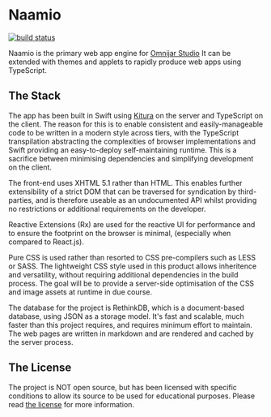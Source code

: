 # Naamio

[![build status](https://gitlab.com/OmnijarStudio/naamio/badges/master/build.svg)](https://gitlab.com/OmnijarStudio/naamio/commits/master)

Naamio is the primary web app engine for 
[Omnijar Studio](https://omnijar.studio "Omnijar Studio")
It can be extended with themes and applets to rapidly
produce web apps using TypeScript.

## The Stack

The app has been built in Swift using [Kitura](https://github.com/IBM-Swift/Kitura)
on the server and TypeScript on the client. The reason for this is to
enable consistent and easily-manageable code to be written
in a modern style across tiers, with the TypeScript 
transpilation abstracting the complexities of browser
implementations and Swift providing an easy-to-deploy 
self-maintaining runtime. This is a sacrifice between 
minimising dependencies and simplifying development on
the client.

The front-end uses XHTML 5.1 rather than HTML. This enables
further extensibility of a strict DOM that can be traversed
for syndication by third-parties, and is therefore useable 
as an undocumented API whilst providing no restrictions
or additional requirements on the developer. 

Reactive Extensions (Rx) are used for the reactive UI for 
performance and to ensure the footprint on the browser
is minimal, (especially when compared to React.js).

Pure CSS is used rather than resorted to CSS pre-compilers 
such as LESS or SASS. The lightweight CSS style used in this 
product allows inheritence and versatility, without 
requiring additional dependencies in the build process.
The goal will be to provide a server-side optimisation
of the CSS and image assets at runtime in due course.

The database for the project is RethinkDB, which is a 
document-based database, using JSON as a storage model.
It's fast and scalable, much faster than this project
requires, and requires minimum effort to maintain.
The web pages are written in markdown and are rendered
and cached by the server process.

## The License

The project is NOT open source, but has been licensed with
specific conditions to allow its source to be used for 
educational purposes. Please read 
[the license](./LICENSE.md "the license") for more 
information.
